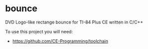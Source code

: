 # bounce

DVD Logo-like rectange bounce for TI-84 Plus CE written in C/C++

To use this project you will need:
- https://github.com/CE-Programming/toolchain